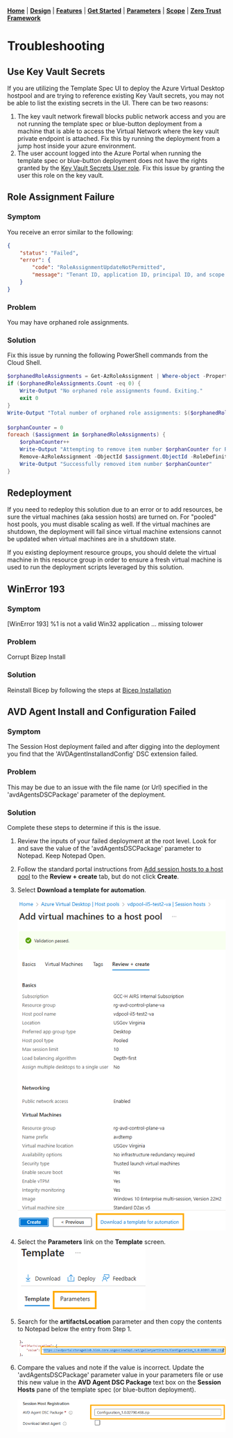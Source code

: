 [**Home**](../README.md) | [**Design**](design.md) | [**Features**](features.md) | [**Get Started**](quickStart.md) | [**Parameters**](parameters.md) | [**Scope**](scope.md) | [**Zero Trust Framework**](zeroTrustFramework.md)

# Troubleshooting

## Use Key Vault Secrets

If you are utilizing the Template Spec UI to deploy the Azure Virtual Desktop hostpool and are trying to reference existing Key Vault secrets, you may not be able to list the existing secrets in the UI. There can be two reasons:

1. The key vault network firewall blocks public network access and you are not running the template spec or blue-button deployment from a machine that is able to access the Virtual Network where the key vault private endpoint is attached. Fix this by running the deployment from a jump host inside your azure environment.
2. The user account logged into the Azure Portal when running the template spec or blue-button deployment does not have the rights granted by the [Key Vault Secrets User role](https://learn.microsoft.com/en-us/azure/role-based-access-control/built-in-roles/security#key-vault-secrets-user). Fix this issue by granting the user this role on the key vault.

## Role Assignment Failure

### Symptom

You receive an error similar to the following:

```json
{
    "status": "Failed",
    "error": {
        "code": "RoleAssignmentUpdateNotPermitted",
        "message": "Tenant ID, application ID, principal ID, and scope are not allowed to be updated."
    }
}
```

### Problem

You may have orphaned role assignments.

### Solution

Fix this issue by running the following PowerShell commands from the Cloud Shell.


```powershell
$orphanedRoleAssignments = Get-AzRoleAssignment | Where-object -Property Displayname -eq $null
if ($orphanedRoleAssignments.Count -eq 0) {
    Write-Output "No orphaned role assignments found. Exiting."
    exit 0
}
Write-Output "Total number of orphaned role assignments: $($orphanedRoleAssignments.Count)"
 
$orphanCounter = 0
foreach ($assignment in $orphanedRoleAssignments) {
    $orphanCounter++
    Write-Output "Attempting to remove item number $orphanCounter for RoleAssignmentName: $($assignment.RoleAssignmentName) | RoleAssignmentId: $($assignment.RoleAssignmentId) | ObjectId: $($assignment.ObjectId) | RoleDefinitionName: $($assignment.RoleDefinitionName) | Scope: $($assignment.Scope)"    
    Remove-AzRoleAssignment -ObjectId $assignment.ObjectId -RoleDefinitionName $assignment.RoleDefinitionName -Scope $assignment.Scope    
    Write-Output "Successfully removed item number $orphanCounter"
}
```

## Redeployment

If you need to redeploy this solution due to an error or to add resources, be sure the virtual machines (aka session hosts) are turned on.  For "pooled" host pools, you must disable scaling as well.  If the virtual machines are shutdown, the deployment will fail since virtual machine extensions cannot be updated when virtual machines are in a shutdown state.

If you existing deployment resource groups, you should delete the virtual machine in this resource group in order to ensure a fresh virtual machine is used to run the deployment scripts leveraged by this solution.

## WinError 193

### Symptom

[WinError 193] %1 is not a valid Win32 application
... missing tolower

### Problem

Corrupt Bizep Install

### Solution

Reinstall Bicep by following the steps at [Bicep Installation](quickStart.md#bicep-installation)

## AVD Agent Install and Configuration Failed

### Symptom

The Session Host deployment failed and after digging into the deployment you find that the 'AVDAgentInstallandConfig' DSC extension failed.

### Problem

This may be due to an issue with the file name (or Url) specified in the 'avdAgentsDSCPackage' parameter of the deployment.

### Solution

Complete these steps to determine if this is the issue.

1. Review the inputs of your failed deployment at the root level. Look for and save the value of the 'avdAgentsDSCPackage' parameter to Notepad. Keep Notepad Open.
2. Follow the standard portal instructions from [Add session hosts to a host pool](https://learn.microsoft.com/en-us/azure/virtual-desktop/add-session-hosts-host-pool?tabs=portal%2Cgui&pivots=host-pool-standard) to the **Review + create** tab, but do not click **Create**.
3. Select **Download a template for automation**.

   ![Download Template](images/DownloadTemplate.png)

4. Select the **Parameters** link on the **Template** screen.
   ![Parameters](images/SelectTemplateParameters.png)
5. Search for the **artifactsLocation** parameter and then copy the contents to Notepad below the entry from Step 1.

   ![artifactsLocation](images/artifactsLocation.png)

6. Compare the values and note if the value is incorrect. Update the 'avdAgentsDSCPackage' parameter value in your parameters file or use this new value in the **AVD Agent DSC Package** text box on the **Session Hosts** pane of the template spec (or blue-button deployment).

   ![AVD Agent DSC Package](images/AVDAgentDSCPackageUI.png)
